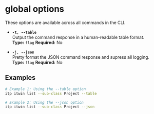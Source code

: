 # global options

These options are available across all commands in the CLI.

- **`-t, --table`**  
  Output the command response in a human-readable table format.  
  **Type:** `flag` **Required:** No

- **`-j, --json`**  
  Pretty format the JSON command response and supress all logging.
  **Type:** `flag` **Required:** No

## Examples

```bash
# Example 1: Using the --table option
itp itwin list --sub-class Project --table

# Example 2: Using the --json option
itp itwin list --sub-class Project --json
```